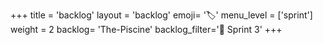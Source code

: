 +++
title = 'backlog'
layout = 'backlog'
emoji= '🏷️'
menu_level = ['sprint']
weight = 2
backlog= 'The-Piscine'
backlog_filter='📅 Sprint 3'
+++
